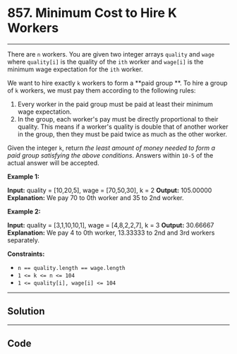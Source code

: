 # 857. Minimum Cost to Hire K Workers

---

There are `n` workers. You are given two integer arrays `quality` and `wage` where `quality[i]` is the quality of the `ith` worker and `wage[i]` is the minimum wage expectation for the `ith` worker.

We want to hire exactly `k` workers to form a **paid group **. To hire a group of `k` workers, we must pay them according to the following rules:

  1. Every worker in the paid group must be paid at least their minimum wage expectation.
  2. In the group, each worker's pay must be directly proportional to their quality. This means if a worker's quality is double that of another worker in the group, then they must be paid twice as much as the other worker.



Given the integer `k`, return _the least amount of money needed to form a paid group satisfying the above conditions_. Answers within `10-5` of the actual answer will be accepted.

 

**Example 1:**


**Input:** quality = [10,20,5], wage = [70,50,30], k = 2
**Output:** 105.00000
**Explanation:** We pay 70 to 0th worker and 35 to 2nd worker.


**Example 2:**


**Input:** quality = [3,1,10,10,1], wage = [4,8,2,2,7], k = 3
**Output:** 30.66667
**Explanation:** We pay 4 to 0th worker, 13.33333 to 2nd and 3rd workers separately.


 

**Constraints:**

  * `n == quality.length == wage.length`
  * `1 <= k <= n <= 104`
  * `1 <= quality[i], wage[i] <= 104`

---

## Solution



---

## Code
```python


```